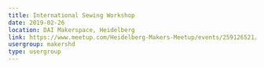 ```yaml
---
title: International Sewing Workshop
date: 2019-02-26
location: DAI Makerspace, Heidelberg
link: https://www.meetup.com/Heidelberg-Makers-Meetup/events/259126521/
usergroup: makershd
type: usergroup
---
```

